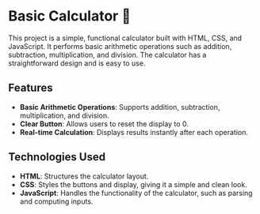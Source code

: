 # Basic Calculator 🧮

This project is a simple, functional calculator built with HTML, CSS, and JavaScript. It performs basic arithmetic operations such as addition, subtraction, multiplication, and division. The calculator has a straightforward design and is easy to use.

## Features
- **Basic Arithmetic Operations**: Supports addition, subtraction, multiplication, and division.
- **Clear Button**: Allows users to reset the display to 0.
- **Real-time Calculation**: Displays results instantly after each operation.

## Technologies Used
- **HTML**: Structures the calculator layout.
- **CSS**: Styles the buttons and display, giving it a simple and clean look.
- **JavaScript**: Handles the functionality of the calculator, such as parsing and computing inputs.